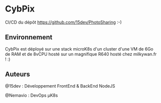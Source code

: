 # CybPix

CI/CD du dépôt https://github.com/15dev/PhotoSharing :-)

## Environnement
CybPix est déployé sur une stack microK8s d'un cluster d'une VM de 6Go de RAM et de 8vCPU hosté sur un magnifique R640 hosté chez milkywan.fr ! :)

## Auteurs

@15dev : Développement FrontEnd & BackEnd NodeJS

@Nemavio : DevOps µK8s
